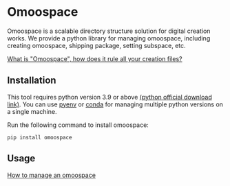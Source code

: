 # Omoospace

Omoospace is a scalable directory structure solution for digital creation works. We provide a python library for managing omoospace, including creating omoospace, shipping package, setting subspace, etc.

[What is "Omoospace", how does it rule all your creation files?](https://omoolab.github.io/omoospace/omoospace/)

## Installation
This tool requires python version 3.9 or above [(python official download link)](https://www.python.org/downloads/). You can use [pyenv](https://github.com/pyenv/pyenv) or [conda](https://conda.io/projects/conda/en/latest/user-guide/install/index.html) for managing multiple python versions on a single machine.

Run the following command to install omoospace:

```shell
pip install omoospace
```

## Usage

[How to manage an omoospace](https://omoolab.github.io/omoospace/developers)
